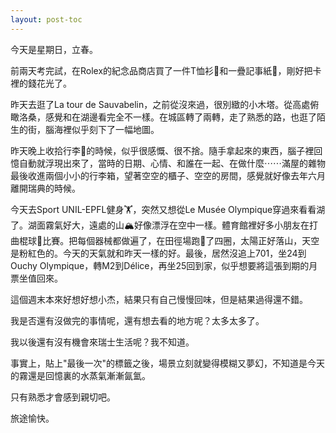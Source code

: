 ```yaml
---
layout: post-toc
---
```


今天是星期日，立春。

前兩天考完試，在Rolex的紀念品商店買了一件T恤衫👕和一疊記事紙📝，剛好把卡裡的錢花光了。

昨天去逛了La tour de Sauvabelin，之前從沒來過，很別緻的小木塔。從高處俯瞰洛桑，感覺和在湖邊看完全不一樣。在城區轉了兩轉，走了熟悉的路，也逛了陌生的街，腦海裡似乎刻下了一幅地圖。

昨天晚上收拾行李🧳的時候，似乎很感慨、很不捨。隨手拿起來的東西，腦子裡回憶自動就浮現出來了，當時的日期、心情、和誰在一起、在做什麼⋯⋯滿屋的雜物最後收進兩個小小的行李箱，望著空空的櫃子、空空的房間，感覺就好像去年六月離開瑞典的時候。

今天去Sport UNIL-EPFL健身🏋️，突然又想從Le Musée Olympique穿過來看看湖了。湖面霧氣好大，遠處的山🏔️好像漂浮在空中一樣。體育館裡好多小朋友在打曲棍球🏑比賽。把每個器械都做遍了，在田徑場跑🏃了四圈，太陽正好落山，天空是粉紅色的。今天的天氣就和昨天一樣的好。最後，居然沒追上701，坐24到Ouchy Olympique，轉M2到Délice，再坐25回到家，似乎想要將這張到期的月票坐值回來。

這個週末本來好想好想小杰，結果只有自己慢慢回味，但是結果過得還不錯。

我是否還有沒做完的事情呢，還有想去看的地方呢？太多太多了。

我以後還有沒有機會來瑞士生活呢？我不知道。

事實上，貼上"最後一次"的標籤之後，場景立刻就變得模糊又夢幻，不知道是今天的霧還是回憶裏的水蒸氣漸漸氤氳。

只有熟悉才會感到親切吧。

旅途愉快。